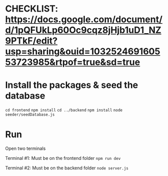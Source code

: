 # CHECKLIST: https://docs.google.com/document/d/1pQFUkLp60Oc9cqz8jHjb1uD1_NZ9PTkF/edit?usp=sharing&ouid=103252469160553723985&rtpof=true&sd=true

# Install the packages & seed the database

`cd frontend`
`npm install`
`cd ../backend`
`npm install`
`node seeder/seedDatabase.js`

# Run
Open two terminals

Terminal #1: Must be on the frontend folder
`npm run dev`

Terminal #2: Must be on the backend folder
`node server.js`

